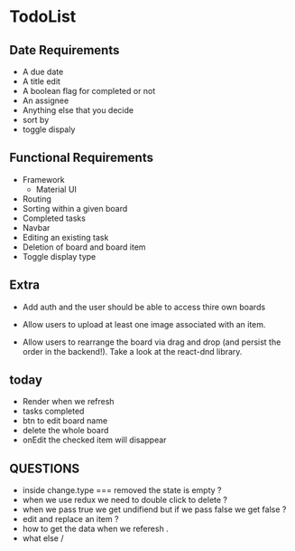 # TodoList 

## Date Requirements

- A due date 
- A title  edit 
- A boolean flag for completed or not 
- An assignee 
- Anything else that you decide 
- sort by
- toggle dispaly

## Functional Requirements

- Framework 
    - Material UI 
- Routing 
- Sorting within a given board 
- Completed tasks 
- Navbar 
- Editing an existing task 
- Deletion of board and board item 
- Toggle display type 

## Extra
 - Add auth and the user should be able to access thire own boards 
 - Allow users to upload at least one image associated with an item.

 - Allow users to rearrange the board via drag and drop (and persist the order in the backend!). Take a look at the react-dnd library.

 ## today 
  - Render when we refresh  
  - tasks completed 
  - btn to edit board name
  - delete the whole board
  - onEdit the checked item will disappear 

















   ## QUESTIONS
   - inside change.type === removed the state is empty  ?
   - when we use redux we need to double click to delete ?
   - when we pass true we get undifiend but if we pass false we get false ?
   - edit and replace an item ?
   - how to get the data when we referesh .
   - what else / 